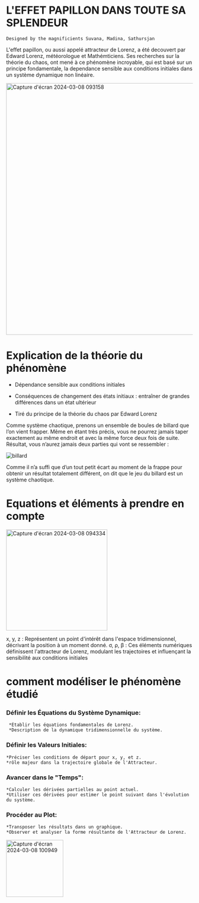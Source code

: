 # L'EFFET PAPILLON DANS TOUTE SA SPLENDEUR
    Designed by the magnificients Suvana, Madina, Sathursjan

L'effet papillon, ou aussi appelé attracteur de Lorenz, a été decouvert par Edward Lorenz, météorologue et Mathémticiens. Ses recherches sur la théorie du chaos, ont mené à ce phénomène incroyable, qui est basé sur un principe fondamentale, la dependance sensible aux conditions initiales dans un système dynamique non linéaire.

<img width="680" alt="Capture d'écran 2024-03-08 093158" src="https://github.com/are-dynamic-2024-g3/effet-papillon.github.io/assets/160217704/ece84bb6-992d-44f9-a504-b22166f5597d">

# Explication de la théorie du phénomène  
- Dépendance sensible aux conditions initiales

- Conséquences de changement des états initiaux : entraîner de grandes différences dans un état ultérieur

- Tiré du principe de la théorie du chaos par Edward Lorenz

Comme système chaotique, prenons un ensemble de boules de billard que l’on vient frapper. Même en étant très précis, vous ne pourrez jamais taper exactement au même endroit et avec la même force deux fois de suite. Résultat, vous n’aurez jamais deux parties qui vont se ressembler :

 ![billard](https://github.com/are-dynamic-2024-g3/effet-papillon.github.io/assets/160217704/d2a946f3-61cc-41fe-bf37-532a94e387ea)

 Comme il n’a suffi que d’un tout petit écart au moment de la frappe pour obtenir un résultat totalement différent, on dit que le jeu du billard est un système chaotique.


# Equations et éléments à prendre en compte

<img width="273" alt="Capture d'écran 2024-03-08 094334" src="https://github.com/are-dynamic-2024-g3/effet-papillon.github.io/assets/160217704/f453ed7e-c933-479c-b1d9-5f996019c8a0">

x, y, z : Représentent un point d'intérêt dans l'espace tridimensionnel, décrivant la position à un moment donné.
σ, ρ, β : Ces éléments numériques définissent l'attracteur de Lorenz, modulant les trajectoires et influençant la sensibilité aux conditions initiales

# comment modéliser le phénomène étudié 

### Définir les Équations du Système Dynamique:
     *Établir les équations fondamentales de Lorenz.
     *Description de la dynamique tridimensionnelle du système.
### Définir les Valeurs Initiales:
    *Préciser les conditions de départ pour x, y, et z.
    *rôle majeur dans la trajectoire globale de l'Attracteur.
### Avancer dans le "Temps":
    *Calculer les dérivées partielles au point actuel.
    *Utiliser ces dérivées pour estimer le point suivant dans l'évolution du système.
### Procéder au Plot:
    *Transposer les résultats dans un graphique.
    *Observer et analyser la forme résultante de l'Attracteur de Lorenz.
    
<img width="154" alt="Capture d'écran 2024-03-08 100949" src="https://github.com/are-dynamic-2024-g3/effet-papillon.github.io/assets/160217704/d9e2d46f-fcf9-47e5-b123-e4218e8cd581">
